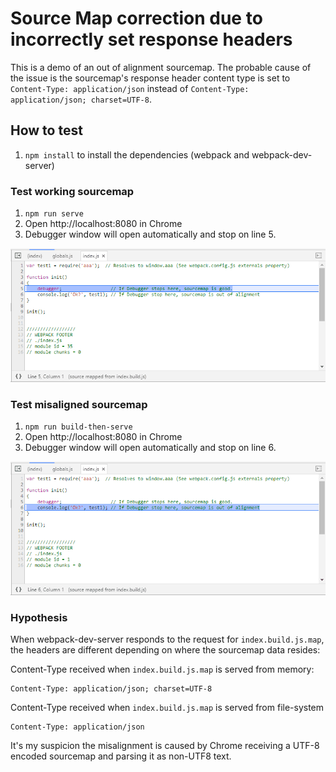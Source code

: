 # Source Map correction due to incorrectly set response headers

This is a demo of an out of alignment sourcemap. The probable cause of the issue is the sourcemap's response header content type is set to `Content-Type: application/json` instead of `Content-Type: application/json; charset=UTF-8`.

## How to test

1. `npm install` to install the dependencies (webpack and webpack-dev-server)

### Test working sourcemap

1. `npm run serve`
2. Open http://localhost:8080 in Chrome
3. Debugger window will open automatically and stop on line 5.

![Screenshot of Debugger](https://raw.githubusercontent.com/ldstein/webpack-sourcemap-test/master/doc/good.png)

### Test misaligned sourcemap

1. `npm run build-then-serve`
2. Open http://localhost:8080 in Chrome
3. Debugger window will open automatically and stop on line 6.

![Screenshot of Debugger](https://raw.githubusercontent.com/ldstein/webpack-sourcemap-test/master/doc/bad.png)

### Hypothesis

When webpack-dev-server responds to the request for `index.build.js.map`, the headers are different depending on where the sourcemap data resides:


Content-Type received when `index.build.js.map` is served from memory:

```
Content-Type: application/json; charset=UTF-8
```

Content-Type received when `index.build.js.map` is served from file-system

```
Content-Type: application/json
```

It's my suspicion the misalignment is caused by Chrome receiving a UTF-8 encoded sourcemap and parsing it as non-UTF8 text.


